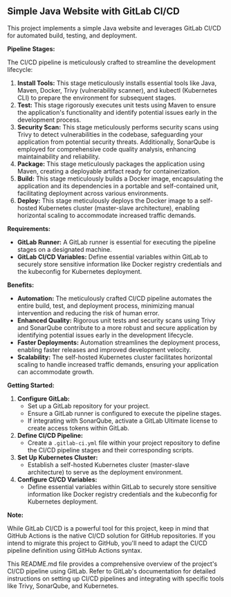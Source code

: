 ## Simple Java Website with GitLab CI/CD

This project implements a simple Java website and leverages GitLab CI/CD for automated build, testing, and deployment.

**Pipeline Stages:**

The CI/CD pipeline is meticulously crafted to streamline the development lifecycle:

1. **Install Tools:** This stage meticulously installs essential tools like Java, Maven, Docker, Trivy (vulnerability scanner), and kubectl (Kubernetes CLI) to prepare the environment for subsequent stages.
2. **Test:** This stage rigorously executes unit tests using Maven to ensure the application's functionality and identify potential issues early in the development process.
3. **Security Scan:** This stage meticulously performs security scans using Trivy to detect vulnerabilities in the codebase, safeguarding your application from potential security threats. Additionally, SonarQube is employed for comprehensive code quality analysis, enhancing maintainability and reliability.
4. **Package:** This stage meticulously packages the application using Maven, creating a deployable artifact ready for containerization.
5. **Build:** This stage meticulously builds a Docker image, encapsulating the application and its dependencies in a portable and self-contained unit, facilitating deployment across various environments.
6. **Deploy:** This stage meticulously deploys the Docker image to a self-hosted Kubernetes cluster (master-slave architecture), enabling horizontal scaling to accommodate increased traffic demands.

**Requirements:**

* **GitLab Runner:** A GitLab runner is essential for executing the pipeline stages on a designated machine.
* **GitLab CI/CD Variables:** Define essential variables within GitLab to securely store sensitive information like Docker registry credentials and the kubeconfig for Kubernetes deployment.

**Benefits:**

* **Automation:** The meticulously crafted CI/CD pipeline automates the entire build, test, and deployment process, minimizing manual intervention and reducing the risk of human error.
* **Enhanced Quality:** Rigorous unit tests and security scans using Trivy and SonarQube contribute to a more robust and secure application by identifying potential issues early in the development lifecycle.
* **Faster Deployments:** Automation streamlines the deployment process, enabling faster releases and improved development velocity.
* **Scalability:** The self-hosted Kubernetes cluster facilitates horizontal scaling to handle increased traffic demands, ensuring your application can accommodate growth.

**Getting Started:**

1. **Configure GitLab:**
   - Set up a GitLab repository for your project.
   - Ensure a GitLab runner is configured to execute the pipeline stages.
   - If integrating with SonarQube, activate a GitLab Ultimate license to create access tokens within GitLab.
2. **Define CI/CD Pipeline:**
   - Create a `.gitlab-ci.yml` file within your project repository to define the CI/CD pipeline stages and their corresponding scripts.
3. **Set Up Kubernetes Cluster:**
   - Establish a self-hosted Kubernetes cluster (master-slave architecture) to serve as the deployment environment.
4. **Configure CI/CD Variables:**
   - Define essential variables within GitLab to securely store sensitive information like Docker registry credentials and the kubeconfig for Kubernetes deployment.

**Note:**

While GitLab CI/CD is a powerful tool for this project, keep in mind that GitHub Actions is the native CI/CD solution for GitHub repositories. If you intend to migrate this project to GitHub, you'll need to adapt the CI/CD pipeline definition using GitHub Actions syntax.

This README.md file provides a comprehensive overview of the project's CI/CD pipeline using GitLab. Refer to GitLab's documentation for detailed instructions on setting up CI/CD pipelines and integrating with specific tools like Trivy, SonarQube, and Kubernetes.
